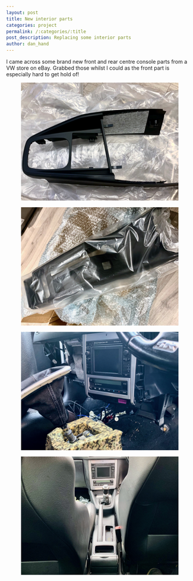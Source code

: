```yaml
---
layout: post
title: New interior parts 
categories: project 
permalink: /:categories/:title
post_description: Replacing some interior parts 
author: dan_hand
---
```


I came across some brand new front and rear centre console parts from a VW store on eBay. Grabbed those whilst I could as the front part is especially hard to get hold of!

<figure class="full-img"><img src="/assets/images/new-interior-parts-1.jpeg" alt="MK4 R32 Interior Parts"></figure>
<figure class="full-img"><img src="/assets/images/new-interior-parts-2.jpeg" alt="MK4 R32 Interior Parts"></figure>
<figure class="full-img"><img src="/assets/images/new-interior-parts-3.jpeg" alt="MK4 R32 Interior Parts"></figure>
<figure class="full-img"><img src="/assets/images/new-interior-parts-4.jpeg" alt="MK4 R32 Interior Parts"></figure>
